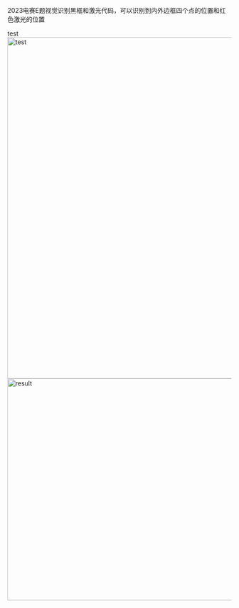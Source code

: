 2023电赛E题视觉识别黑框和激光代码，可以识别到内外边框四个点的位置和红色激光的位置

test
<img width="768" height="768" alt="test" src="https://github.com/user-attachments/assets/8563857c-6f46-4aef-8b64-3b2b4f82799c" />
<img width="538" height="499" alt="result" src="https://github.com/user-attachments/assets/851a2e27-aefe-4229-8600-62acf662c286" />

